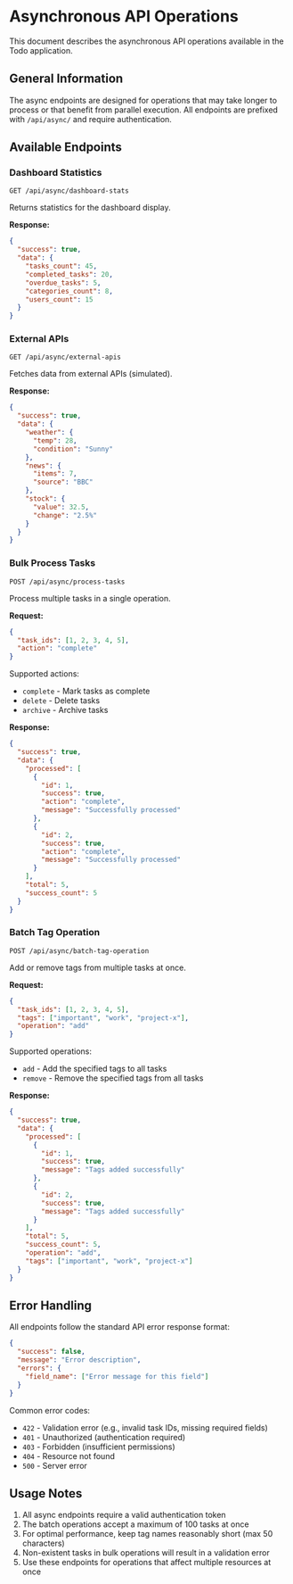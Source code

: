# Asynchronous API Operations

This document describes the asynchronous API operations available in the Todo application.

## General Information

The async endpoints are designed for operations that may take longer to process or that benefit from parallel execution. All endpoints are prefixed with `/api/async/` and require authentication.

## Available Endpoints

### Dashboard Statistics

```
GET /api/async/dashboard-stats
```

Returns statistics for the dashboard display.

**Response:**

```json
{
  "success": true,
  "data": {
    "tasks_count": 45,
    "completed_tasks": 20,
    "overdue_tasks": 5,
    "categories_count": 8,
    "users_count": 15
  }
}
```

### External APIs

```
GET /api/async/external-apis
```

Fetches data from external APIs (simulated).

**Response:**

```json
{
  "success": true,
  "data": {
    "weather": {
      "temp": 28,
      "condition": "Sunny"
    },
    "news": {
      "items": 7,
      "source": "BBC"
    },
    "stock": {
      "value": 32.5,
      "change": "2.5%"
    }
  }
}
```

### Bulk Process Tasks

```
POST /api/async/process-tasks
```

Process multiple tasks in a single operation.

**Request:**

```json
{
  "task_ids": [1, 2, 3, 4, 5],
  "action": "complete"
}
```

Supported actions:
- `complete` - Mark tasks as complete
- `delete` - Delete tasks
- `archive` - Archive tasks

**Response:**

```json
{
  "success": true,
  "data": {
    "processed": [
      {
        "id": 1,
        "success": true,
        "action": "complete",
        "message": "Successfully processed"
      },
      {
        "id": 2,
        "success": true,
        "action": "complete",
        "message": "Successfully processed"
      }
    ],
    "total": 5,
    "success_count": 5
  }
}
```

### Batch Tag Operation

```
POST /api/async/batch-tag-operation
```

Add or remove tags from multiple tasks at once.

**Request:**

```json
{
  "task_ids": [1, 2, 3, 4, 5],
  "tags": ["important", "work", "project-x"],
  "operation": "add"
}
```

Supported operations:
- `add` - Add the specified tags to all tasks
- `remove` - Remove the specified tags from all tasks

**Response:**

```json
{
  "success": true,
  "data": {
    "processed": [
      {
        "id": 1,
        "success": true,
        "message": "Tags added successfully"
      },
      {
        "id": 2,
        "success": true,
        "message": "Tags added successfully"
      }
    ],
    "total": 5,
    "success_count": 5,
    "operation": "add",
    "tags": ["important", "work", "project-x"]
  }
}
```

## Error Handling

All endpoints follow the standard API error response format:

```json
{
  "success": false,
  "message": "Error description",
  "errors": {
    "field_name": ["Error message for this field"]
  }
}
```

Common error codes:
- `422` - Validation error (e.g., invalid task IDs, missing required fields)
- `401` - Unauthorized (authentication required)
- `403` - Forbidden (insufficient permissions)
- `404` - Resource not found
- `500` - Server error

## Usage Notes

1. All async endpoints require a valid authentication token
2. The batch operations accept a maximum of 100 tasks at once
3. For optimal performance, keep tag names reasonably short (max 50 characters)
4. Non-existent tasks in bulk operations will result in a validation error
5. Use these endpoints for operations that affect multiple resources at once 